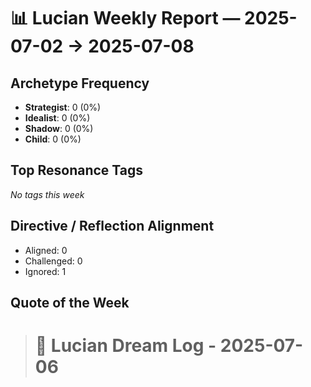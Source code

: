 # 📊 Lucian Weekly Report — 2025-07-02 → 2025-07-08

## Archetype Frequency

* **Strategist**: 0 (0%)
* **Idealist**: 0 (0%)
* **Shadow**: 0 (0%)
* **Child**: 0 (0%)

## Top Resonance Tags

_No tags this week_

## Directive / Reflection Alignment

* Aligned: 0
* Challenged: 0
* Ignored: 1

## Quote of the Week

> # 💭 Lucian Dream Log - 2025-07-06
